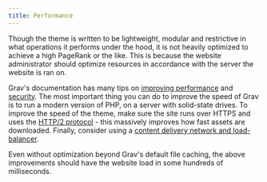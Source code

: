 ```yaml
---
title: Performance
---
```


Though the theme is written to be lightweight, modular and restrictive in what operations it performs under the hood, it is not heavily optimized to achieve a high PageRank or the like. This is because the website administrator should optimize resources in accordance with the server the website is ran on.

Grav's documentation has many tips on [improving performance](https://learn.getgrav.org/16/advanced/performance-and-caching) and [security](https://learn.getgrav.org/16/security/server-side). The most important thing you can do to improve the speed of Grav is to run a modern version of PHP, on a server with solid-state drives. To improve the speed of the theme, make sure the site runs over HTTPS and uses the [HTTP/2 protocol](https://developers.google.com/web/fundamentals/performance/http2) - this massively improves how fast assets are downloaded. Finally, consider using a [content delivery network and load-balancer](https://support.cloudflare.com/hc/en-us/articles/205177068-How-does-Cloudflare-work-).

Even without optimization beyond Grav's default file caching, the above improvements should have the website load in some hundreds of milliseconds.
